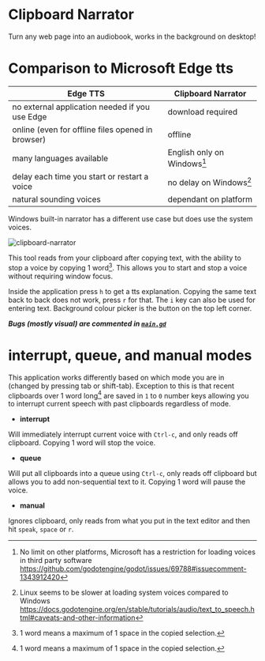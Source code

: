 # Clipboard Narrator
Turn any web page into an audiobook, works in the background on desktop!

# Comparison to Microsoft Edge tts
Edge TTS | Clipboard Narrator
|---|---|
no external application needed if you use Edge | download required
online (even for offline files opened in browser) | offline
many languages available | English only on Windows[^1]
delay each time you start or restart a voice | no delay on Windows[^2]
natural sounding voices | dependant on platform

Windows built-in narrator has a different use case but does use the system voices.

![clipboard-narrator](https://user-images.githubusercontent.com/19632758/210650475-b0b2d8f7-2791-43cc-88cf-d7060cb74884.png)

This tool reads from your clipboard after copying text, with the ability to stop a voice by copying 1 word[^3]. This allows you to start and stop a voice without requiring window focus.

Inside the application press `h` to get a tts explanation. Copying the same text back to back does not work, press `r` for that. The `i` key can also be used for entering text. Background colour picker is the button on the top left corner.

***Bugs (mostly visual) are commented in [`main.gd`](main.gd#L20)***

# interrupt, queue, and manual modes
This application works differently based on which mode you are in (changed by pressing tab or shift-tab). Exception to this is that recent clipboards over 1 word long[^3] are saved in `1` to `0` number keys allowing you to interrupt current speech with past clipboards regardless of mode.

- **interrupt**

Will immediately interrupt current voice with `Ctrl-c`, and only reads off clipboard. Copying 1 word will stop the voice.

- **queue**

Will put all clipboards into a queue using `Ctrl-c`, only reads off clipboard but allows you to add non-sequential text to it. Copying 1 word will pause the voice.

- **manual**

Ignores clipboard, only reads from what you put in the text editor and then hit `speak`, `space` or `r`.

[^1]:No limit on other platforms, Microsoft has a restriction for loading voices in third party software https://github.com/godotengine/godot/issues/69788#issuecomment-1343912420
[^2]:Linux seems to be slower at loading system voices compared to Windows https://docs.godotengine.org/en/stable/tutorials/audio/text_to_speech.html#caveats-and-other-information
[^3]:1 word means a maximum of 1 space in the copied selection.
